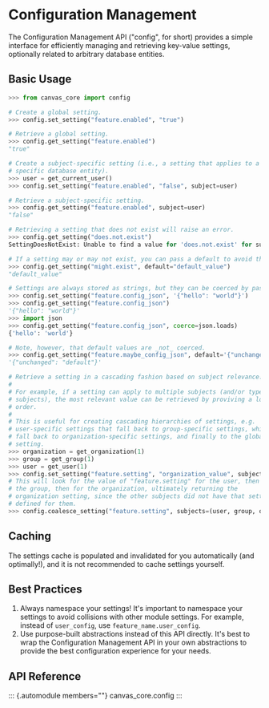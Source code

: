 # Configuration Management

The Configuration Management API (\"config\", for short) provides a
simple interface for efficiently managing and retrieving key-value
settings, optionally related to arbitrary database entities.

## Basic Usage

``` python
>>> from canvas_core import config

# Create a global setting.
>>> config.set_setting("feature.enabled", "true")

# Retrieve a global setting.
>>> config.get_setting("feature.enabled")
"true"

# Create a subject-specific setting (i.e., a setting that applies to a
# specific database entity).
>>> user = get_current_user()
>>> config.set_setting("feature.enabled", "false", subject=user)

# Retrieve a subject-specific setting.
>>> config.get_setting("feature.enabled", subject=user)
"false"

# Retrieving a setting that does not exist will raise an error.
>>> config.get_setting("does.not.exist")
SettingDoesNotExist: Unable to find a value for 'does.not.exist' for subject None, and no global setting was found. Set a global value, or provide a default.

# If a setting may or may not exist, you can pass a default to avoid the error.
>>> config.get_setting("might.exist", default="default_value")
"default_value"

# Settings are always stored as strings, but they can be coerced by passing a callable.
>>> config.set_setting("feature.config_json", '{"hello": "world"}')
>>> config.get_setting("feature.config_json")
'{"hello": "world"}'
>>> import json
>>> config.get_setting("feature.config_json", coerce=json.loads)
{'hello': 'world'}

# Note, however, that default values are _not_ coerced.
>>> config.get_setting("feature.maybe_config_json", default='{"unchanged": "default"}', coerce=json.loads)
'{"unchanged": "default"}'

# Retrieve a setting in a cascading fashion based on subject relevance.
#
# For example, if a setting can apply to multiple subjects (and/or types of
# subjects), the most relevant value can be retrieved by proviving a lookup
# order.
#
# This is useful for creating cascading hierarchies of settings, e.g.
# user-specific settings that fall back to group-specific settings, which
# fall back to organization-specific settings, and finally to the global
# setting.
>>> organization = get_organization(1)
>>> group = get_group(1)
>>> user = get_user(1)
>>> config.set_setting("feature.setting", "organization_value", subject=organization)
# This will look for the value of "feature.setting" for the user, then for
# the group, then for the organization, ultimately returning the
# organization setting, since the other subjects did not have that setting
# defined for them.
>>> config.coalesce_setting("feature.setting", subjects=(user, group, organization))
```

## Caching

The settings cache is populated and invalidated for you automatically
(and optimally!), and it is not recommended to cache settings yourself.

## Best Practices

1.  Always namespace your settings! It\'s important to namespace your
    settings to avoid collisions with other module settings. For
    example, instead of `user_config`, use `feature_name.user_config`.
2.  Use purpose-built abstractions instead of this API directly. It\'s
    best to wrap the Configuration Management API in your own
    abstractions to provide the best configuration experience for your
    needs.

## API Reference

::: {.automodule members=""}
canvas_core.config
:::
